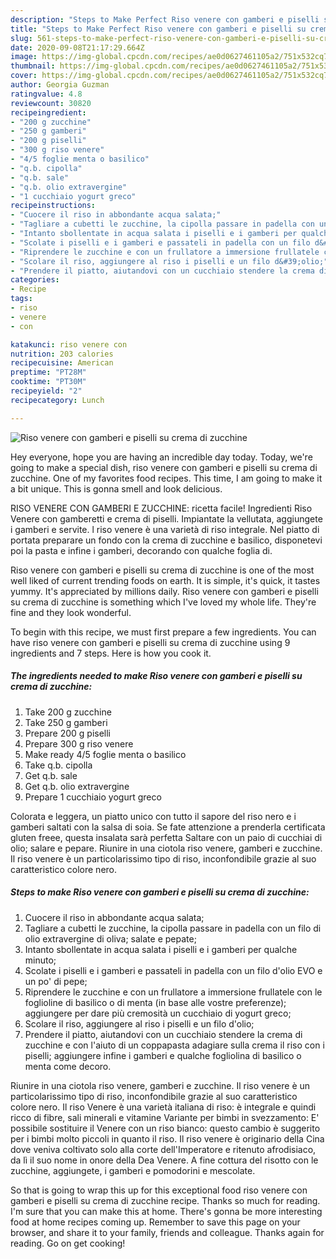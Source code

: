 ```yaml
---
description: "Steps to Make Perfect Riso venere con gamberi e piselli su crema di zucchine"
title: "Steps to Make Perfect Riso venere con gamberi e piselli su crema di zucchine"
slug: 561-steps-to-make-perfect-riso-venere-con-gamberi-e-piselli-su-crema-di-zucchine
date: 2020-09-08T21:17:29.664Z
image: https://img-global.cpcdn.com/recipes/ae0d0627461105a2/751x532cq70/riso-venere-con-gamberi-e-piselli-su-crema-di-zucchine-recipe-main-photo.jpg
thumbnail: https://img-global.cpcdn.com/recipes/ae0d0627461105a2/751x532cq70/riso-venere-con-gamberi-e-piselli-su-crema-di-zucchine-recipe-main-photo.jpg
cover: https://img-global.cpcdn.com/recipes/ae0d0627461105a2/751x532cq70/riso-venere-con-gamberi-e-piselli-su-crema-di-zucchine-recipe-main-photo.jpg
author: Georgia Guzman
ratingvalue: 4.8
reviewcount: 30820
recipeingredient:
- "200 g zucchine"
- "250 g gamberi"
- "200 g piselli"
- "300 g riso venere"
- "4/5 foglie menta o basilico"
- "q.b. cipolla"
- "q.b. sale"
- "q.b. olio extravergine"
- "1 cucchiaio yogurt greco"
recipeinstructions:
- "Cuocere il riso in abbondante acqua salata;"
- "Tagliare a cubetti le zucchine, la cipolla passare in padella con un filo di olio extravergine di oliva; salate e pepate;"
- "Intanto sbollentate in acqua salata i piselli e i gamberi per qualche minuto;"
- "Scolate i piselli e i gamberi e passateli in padella con un filo d&#39;olio EVO e un po&#39; di pepe;"
- "Riprendere le zucchine e con un frullatore a immersione frullatele con le foglioline di basilico o di menta (in base alle vostre preferenze); aggiungere per dare più cremosità un cucchiaio di yogurt greco;"
- "Scolare il riso, aggiungere al riso i piselli e un filo d&#39;olio;"
- "Prendere il piatto, aiutandovi con un cucchiaio stendere la crema di zucchine e con l&#39;aiuto di un coppapasta adagiare sulla crema il riso con i piselli; aggiungere infine i gamberi e qualche fogliolina di basilico o menta come decoro."
categories:
- Recipe
tags:
- riso
- venere
- con

katakunci: riso venere con 
nutrition: 203 calories
recipecuisine: American
preptime: "PT28M"
cooktime: "PT30M"
recipeyield: "2"
recipecategory: Lunch

---
```



![Riso venere con gamberi e piselli su crema di zucchine](https://img-global.cpcdn.com/recipes/ae0d0627461105a2/751x532cq70/riso-venere-con-gamberi-e-piselli-su-crema-di-zucchine-recipe-main-photo.jpg)

Hey everyone, hope you are having an incredible day today. Today, we're going to make a special dish, riso venere con gamberi e piselli su crema di zucchine. One of my favorites food recipes. This time, I am going to make it a bit unique. This is gonna smell and look delicious.

RISO VENERE CON GAMBERI E ZUCCHINE: ricetta facile! Ingredienti Riso Venere con gamberetti e crema di piselli. Impiantate la vellutata, aggiungete i gamberi e servite. l riso venere è una varietà di riso integrale. Nel piatto di portata preparare un fondo con la crema di zucchine e basilico, disponetevi poi la pasta e infine i gamberi, decorando con qualche foglia di.

Riso venere con gamberi e piselli su crema di zucchine is one of the most well liked of current trending foods on earth. It is simple, it's quick, it tastes yummy. It's appreciated by millions daily. Riso venere con gamberi e piselli su crema di zucchine is something which I've loved my whole life. They're fine and they look wonderful.


To begin with this recipe, we must first prepare a few ingredients. You can have riso venere con gamberi e piselli su crema di zucchine using 9 ingredients and 7 steps. Here is how you cook it.

<!--inarticleads1-->

##### The ingredients needed to make Riso venere con gamberi e piselli su crema di zucchine:

1. Take 200 g zucchine
1. Take 250 g gamberi
1. Prepare 200 g piselli
1. Prepare 300 g riso venere
1. Make ready 4/5 foglie menta o basilico
1. Take q.b. cipolla
1. Get q.b. sale
1. Get q.b. olio extravergine
1. Prepare 1 cucchiaio yogurt greco


Colorata e leggera, un piatto unico con tutto il sapore del riso nero e i gamberi saltati con la salsa di soia. Se fate attenzione a prenderla certificata gluten freee, questa insalata sarà perfetta Saltare con un paio di cucchiai di olio; salare e pepare. Riunire in una ciotola riso venere, gamberi e zucchine. Il riso venere è un particolarissimo tipo di riso, inconfondibile grazie al suo caratteristico colore nero. 

<!--inarticleads2-->

##### Steps to make Riso venere con gamberi e piselli su crema di zucchine:

1. Cuocere il riso in abbondante acqua salata;
1. Tagliare a cubetti le zucchine, la cipolla passare in padella con un filo di olio extravergine di oliva; salate e pepate;
1. Intanto sbollentate in acqua salata i piselli e i gamberi per qualche minuto;
1. Scolate i piselli e i gamberi e passateli in padella con un filo d&#39;olio EVO e un po&#39; di pepe;
1. Riprendere le zucchine e con un frullatore a immersione frullatele con le foglioline di basilico o di menta (in base alle vostre preferenze); aggiungere per dare più cremosità un cucchiaio di yogurt greco;
1. Scolare il riso, aggiungere al riso i piselli e un filo d&#39;olio;
1. Prendere il piatto, aiutandovi con un cucchiaio stendere la crema di zucchine e con l&#39;aiuto di un coppapasta adagiare sulla crema il riso con i piselli; aggiungere infine i gamberi e qualche fogliolina di basilico o menta come decoro.


Riunire in una ciotola riso venere, gamberi e zucchine. Il riso venere è un particolarissimo tipo di riso, inconfondibile grazie al suo caratteristico colore nero. Il riso Venere è una varietà italiana di riso: è integrale e quindi ricco di fibre, sali minerali e vitamine Variante per bimbi in svezzamento: E&#39; possibile sostituire il Venere con un riso bianco: questo cambio è suggerito per i bimbi molto piccoli in quanto il riso. Il riso venere è originario della Cina dove veniva coltivato solo alla corte dell&#39;Imperatore e ritenuto afrodisiaco, da lì il suo nome in onore della Dea Venere. A fine cottura del risotto con le zucchine, aggiungete, i gamberi e pomodorini e mescolate. 

So that is going to wrap this up for this exceptional food riso venere con gamberi e piselli su crema di zucchine recipe. Thanks so much for reading. I'm sure that you can make this at home. There's gonna be more interesting food at home recipes coming up. Remember to save this page on your browser, and share it to your family, friends and colleague. Thanks again for reading. Go on get cooking!
